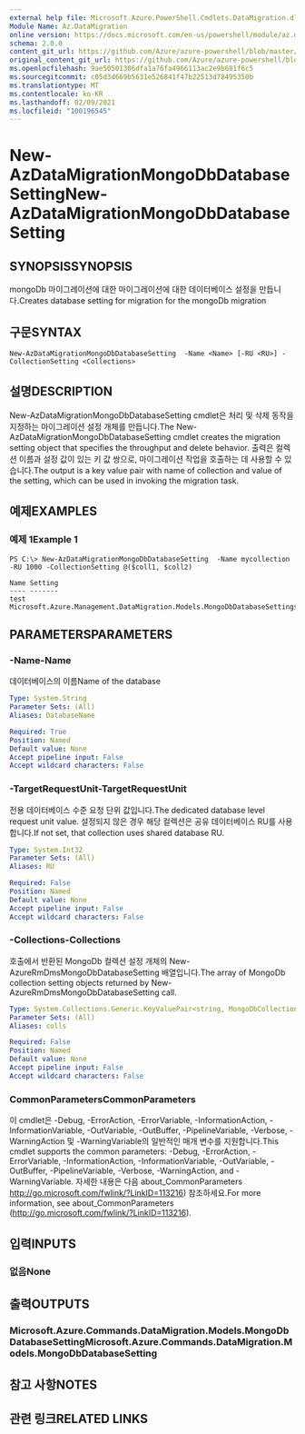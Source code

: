 ```yaml
---
external help file: Microsoft.Azure.PowerShell.Cmdlets.DataMigration.dll-Help.xml
Module Name: Az.DataMigration
online version: https://docs.microsoft.com/en-us/powershell/module/az.datamigration/new-azdatamigrationmongodbdatabasesetting
schema: 2.0.0
content_git_url: https://github.com/Azure/azure-powershell/blob/master/src/DataMigration/DataMigration/help/New-AzDataMigrationMongoDbDatabaseSetting.md
original_content_git_url: https://github.com/Azure/azure-powershell/blob/master/src/DataMigration/DataMigration/help/New-AzDataMigrationMongoDbDatabaseSetting.md
ms.openlocfilehash: 9ae50501306dfa1a76fa4966113ac2e9b681f6c5
ms.sourcegitcommit: c05d3d669b5631e526841f47b22513d78495350b
ms.translationtype: MT
ms.contentlocale: ko-KR
ms.lasthandoff: 02/09/2021
ms.locfileid: "100196545"
---
```

# <span data-ttu-id="c9365-101">New-AzDataMigrationMongoDbDatabaseSetting</span><span class="sxs-lookup"><span data-stu-id="c9365-101">New-AzDataMigrationMongoDbDatabaseSetting</span></span>

## <span data-ttu-id="c9365-102">SYNOPSIS</span><span class="sxs-lookup"><span data-stu-id="c9365-102">SYNOPSIS</span></span>
<span data-ttu-id="c9365-103">mongoDb 마이그레이션에 대한 마이그레이션에 대한 데이터베이스 설정을 만듭니다.</span><span class="sxs-lookup"><span data-stu-id="c9365-103">Creates database setting for migration for the mongoDb migration</span></span>

## <span data-ttu-id="c9365-104">구문</span><span class="sxs-lookup"><span data-stu-id="c9365-104">SYNTAX</span></span>

```
New-AzDataMigrationMongoDbDatabaseSetting  -Name <Name> [-RU <RU>] -CollectionSetting <Collections>
```

## <span data-ttu-id="c9365-105">설명</span><span class="sxs-lookup"><span data-stu-id="c9365-105">DESCRIPTION</span></span>
<span data-ttu-id="c9365-106">New-AzDataMigrationMongoDbDatabaseSetting cmdlet은 처리 및 삭제 동작을 지정하는 마이그레이션 설정 개체를 만듭니다.</span><span class="sxs-lookup"><span data-stu-id="c9365-106">The New-AzDataMigrationMongoDbDatabaseSetting  cmdlet creates the migration setting object that specifies the throughput and delete behavior.</span></span>
<span data-ttu-id="c9365-107">출력은 컬렉션 이름과 설정 값이 있는 키 값 쌍으로, 마이그레이션 작업을 호출하는 데 사용할 수 있습니다.</span><span class="sxs-lookup"><span data-stu-id="c9365-107">The output is a key value pair with name of collection and value of the setting, which can be used in invoking the migration task.</span></span>

## <span data-ttu-id="c9365-108">예제</span><span class="sxs-lookup"><span data-stu-id="c9365-108">EXAMPLES</span></span>

### <span data-ttu-id="c9365-109">예제 1</span><span class="sxs-lookup"><span data-stu-id="c9365-109">Example 1</span></span>
```
PS C:\> New-AzDataMigrationMongoDbDatabaseSetting  -Name mycollection -RU 1000 -CollectionSetting @($coll1, $coll2)

Name Setting
---- -------
test Microsoft.Azure.Management.DataMigration.Models.MongoDbDatabaseSettings

```

## <span data-ttu-id="c9365-110">PARAMETERS</span><span class="sxs-lookup"><span data-stu-id="c9365-110">PARAMETERS</span></span>

### <span data-ttu-id="c9365-111">-Name</span><span class="sxs-lookup"><span data-stu-id="c9365-111">-Name</span></span>
<span data-ttu-id="c9365-112">데이터베이스의 이름</span><span class="sxs-lookup"><span data-stu-id="c9365-112">Name of the database</span></span>

```yaml
Type: System.String
Parameter Sets: (All)
Aliases: DatabaseName

Required: True
Position: Named
Default value: None
Accept pipeline input: False
Accept wildcard characters: False
```
### <span data-ttu-id="c9365-113">-TargetRequestUnit</span><span class="sxs-lookup"><span data-stu-id="c9365-113">-TargetRequestUnit</span></span>
<span data-ttu-id="c9365-114">전용 데이터베이스 수준 요청 단위 값입니다.</span><span class="sxs-lookup"><span data-stu-id="c9365-114">The dedicated database level request unit value.</span></span> <span data-ttu-id="c9365-115">설정되지 않은 경우 해당 컬렉션은 공유 데이터베이스 RU를 사용합니다.</span><span class="sxs-lookup"><span data-stu-id="c9365-115">If not set, that collection uses shared database RU.</span></span>

```yaml
Type: System.Int32
Parameter Sets: (All)
Aliases: RU

Required: False
Position: Named
Default value: None
Accept pipeline input: False
Accept wildcard characters: False
```

### <span data-ttu-id="c9365-116">-Collections</span><span class="sxs-lookup"><span data-stu-id="c9365-116">-Collections</span></span>
<span data-ttu-id="c9365-117">호출에서 반환된 MongoDb 컬렉션 설정 개체의 New-AzureRmDmsMongoDbDatabaseSetting 배열입니다.</span><span class="sxs-lookup"><span data-stu-id="c9365-117">The array of MongoDb collection setting objects returned by New-AzureRmDmsMongoDbDatabaseSetting call.</span></span>

```yaml
Type: System.Collections.Generic.KeyValuePair<string, MongoDbCollectionSettings>[]
Parameter Sets: (All)
Aliases: colls

Required: False
Position: Named
Default value: None
Accept pipeline input: False
Accept wildcard characters: False
```

### <span data-ttu-id="c9365-118">CommonParameters</span><span class="sxs-lookup"><span data-stu-id="c9365-118">CommonParameters</span></span>
<span data-ttu-id="c9365-119">이 cmdlet은 -Debug, -ErrorAction, -ErrorVariable, -InformationAction, -InformationVariable, -OutVariable, -OutBuffer, -PipelineVariable, -Verbose, -WarningAction 및 -WarningVariable의 일반적인 매개 변수를 지원합니다.</span><span class="sxs-lookup"><span data-stu-id="c9365-119">This cmdlet supports the common parameters: -Debug, -ErrorAction, -ErrorVariable, -InformationAction, -InformationVariable, -OutVariable, -OutBuffer, -PipelineVariable, -Verbose, -WarningAction, and -WarningVariable.</span></span> <span data-ttu-id="c9365-120">자세한 내용은 다음 about_CommonParameters http://go.microsoft.com/fwlink/?LinkID=113216) 참조하세요.</span><span class="sxs-lookup"><span data-stu-id="c9365-120">For more information, see about_CommonParameters (http://go.microsoft.com/fwlink/?LinkID=113216).</span></span>

## <span data-ttu-id="c9365-121">입력</span><span class="sxs-lookup"><span data-stu-id="c9365-121">INPUTS</span></span>

### <span data-ttu-id="c9365-122">없음</span><span class="sxs-lookup"><span data-stu-id="c9365-122">None</span></span>

## <span data-ttu-id="c9365-123">출력</span><span class="sxs-lookup"><span data-stu-id="c9365-123">OUTPUTS</span></span>

### <span data-ttu-id="c9365-124">Microsoft.Azure.Commands.DataMigration.Models.MongoDbDatabaseSetting</span><span class="sxs-lookup"><span data-stu-id="c9365-124">Microsoft.Azure.Commands.DataMigration.Models.MongoDbDatabaseSetting</span></span>

## <span data-ttu-id="c9365-125">참고 사항</span><span class="sxs-lookup"><span data-stu-id="c9365-125">NOTES</span></span>

## <span data-ttu-id="c9365-126">관련 링크</span><span class="sxs-lookup"><span data-stu-id="c9365-126">RELATED LINKS</span></span>
